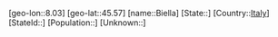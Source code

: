 ﻿---
location: [45.57,8.03]
type: City
tags:
- geo/City


SpocWebEntityId: 29181
isDeleted: false
confidential: public

---
[geo-lon::8.03]
[geo-lat::45.57]
[name::Biella]
[State::]
[Country::[Italy](geo/Continent/Europe/Italy.md)]
[StateId::]
[Population::]
[Unknown::]

